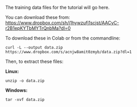 The training data files for the tutorial will go here.

You can download these from: https://www.dropbox.com/sh/j1hywzufj1scjst/AACyC-r2B1epKYTbMYTrQnbMa?dl=0

To download these in Colab or from the commandline:
```
curl -L --output data.zip https://www.dropbox.com/s/acnjw8amit0zmyb/data.zip?dl=1
```

Then, to extract these files:

**Linux:**
```
unzip -o data.zip
```

**Windows:**
```
tar -xvf data.zip
```
